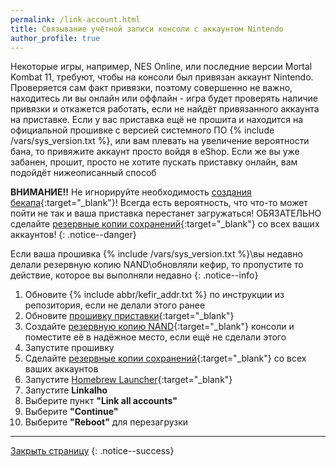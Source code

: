 ```yaml
---
permalink: /link-account.html
title: Связывание учётной записи консоли с аккаунтом Nintendo
author_profile: true
---
```


Некоторые игры, например, NES Online, или последние версии Mortal Kombat 11, требуют, чтобы на консоли был привязан аккаунт Nintendo. Проверяется сам факт привязки, поэтому совершенно не важно, находитесь ли вы онлайн или оффлайн - игра будет проверять наличие привязки и откажется работать, если не найдёт привязанного аккаунта на приставке. Если у вас приставка ещё не прошита и находится на официальной прошивке с версией системного ПО {% include /vars/sys_version.txt %}, или вам плевать на увеличение вероятности бана, то привяжите аккаунт просто войдя в eShop. Если же вы уже забанен, прошит, просто не хотите пускать приставку онлайн, вам подойдёт нижеописанный способ 

**ВНИМАНИЕ!!** Не игнорируйте необходимость [создания бекапа](backup-nand){:target="_blank"}! Всегда есть вероятность, что что-то может пойти не так и ваша приставка перестанет загружаться! ОБЯЗАТЕЛЬНО сделайте [резервные копии сохранений](backup-saves){:target="_blank"} со всех ваших аккаунтов!
{: .notice--danger}

Если ваша прошивка {% include /vars/sys_version.txt %}\вы недавно делали резервную копию NAND\обновляли кефир, то пропустите то действие, которое вы выполняли недавно
{: .notice--info}

1. Обновите {% include abbr/kefir_addr.txt %} по инструкции из репозитория, если не делали этого ранее
1. Обновите [прошивку приставки](update-to-latest){:target="_blank"}
1. Создайте [резервную копию NAND](backup-nand){:target="_blank"} консоли и поместите её в надёжное место, если ещё не сделали этого
1. Запустите прошивку
1. Сделайте [резервные копии сохранений](backup-saves){:target="_blank"} со всех ваших аккаунтов
1. Запустите [Homebrew Launcher](hbl){:target="_blank"}
1. Запустите **Linkalho**
1. Выберите пункт **"Link all accounts"**
1. Выберите **"Continue"**
1. Выберите **"Reboot"** для перезагрузки

___

[Закрыть страницу](javascript:window.close();)
{: .notice--success}
